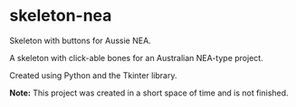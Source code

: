 # skeleton-nea
Skeleton with buttons for Aussie NEA.

A skeleton with click-able bones for an Australian NEA-type project.

Created using Python and the Tkinter library.

**Note:** This project was created in a short space of time and is not finished.
